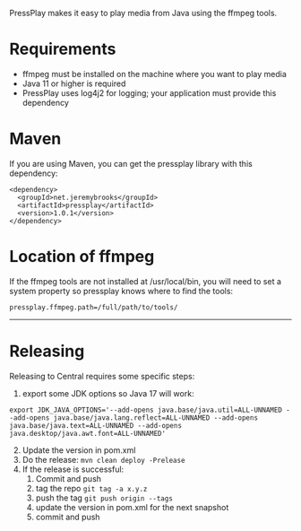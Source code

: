 PressPlay makes it easy to play media from Java using the ffmpeg tools.

# Requirements

- ffmpeg must be installed on the machine where you want to play media
- Java 11 or higher is required
- PressPlay uses log4j2 for logging; your application must provide this dependency

# Maven

If you are using Maven, you can get the pressplay library with this dependency:

```
<dependency>
  <groupId>net.jeremybrooks</groupId>
  <artifactId>pressplay</artifactId>
  <version>1.0.1</version>
</dependency>
```

# Location of ffmpeg

If the ffmpeg tools are not installed at /usr/local/bin, you will need to set a system property so pressplay knows where
to find the tools:

```
pressplay.ffmpeg.path=/full/path/to/tools/
```

---

# Releasing

Releasing to Central requires some specific steps:

1. export some JDK options so Java 17 will work:

```
export JDK_JAVA_OPTIONS='--add-opens java.base/java.util=ALL-UNNAMED --add-opens java.base/java.lang.reflect=ALL-UNNAMED --add-opens java.base/java.text=ALL-UNNAMED --add-opens java.desktop/java.awt.font=ALL-UNNAMED'
```

2. Update the version in pom.xml
3. Do the release: `mvn clean deploy -Prelease`
4. If the release is successful:
    1. Commit and push
    2. tag the repo `git tag -a x.y.z`
    3. push the tag `git push origin --tags`
    4. update the version in pom.xml for the next snapshot
    5. commit and push


